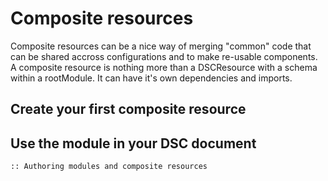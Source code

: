 # Composite resources

Composite resources can be a nice way of merging "common" code that can be shared accross configurations and to make re-usable components. 
A composite resource is nothing more than a DSCResource with a schema within a rootModule. It can have it's own dependencies and imports.


## Create your first composite resource 

## Use the module in your DSC document
    :: Authoring modules and composite resources